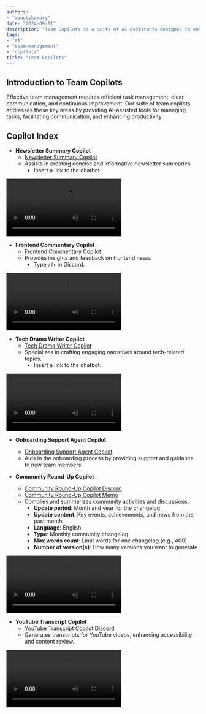 ```yaml
---
authors:
- "monotykamary"
date: "2024-09-11"
description: "Team Copilots is a suite of AI assistants designed to enhance team collaboration and productivity. These copilots, built using Dify and custom implementations, help teams manage tasks, facilitate communication, and improve overall efficiency. This approach represents a shift towards AI-assisted team management, enhancing team performance and project success rates."
tags:
- "ai"
- "team-management"
- "copilots"
title: "Team Copilots"
---
```


## Introduction to Team Copilots

Effective team management requires efficient task management, clear communication, and continuous improvement. Our suite of team copilots addresses these key areas by providing AI-assisted tools for managing tasks, facilitating communication, and enhancing productivity.

## Copilot Index

- **Newsletter Summary Copilot**
  - [Newsletter Summary Copilot](https://prompt.d.foundation/chat/8tzVYl7FKIPUBiLU)
  - Assists in creating concise and informative newsletter summaries.
    - Insert a link to the chatbot.

![Newsletter Summary Copilot](assets/newsletter-summary.mp4)

- **Frontend Commentary Copilot**
  - [Frontend Commentary Copilot](https://discord.com/invite/dwarvesv)
  - Provides insights and feedback on frontend news.
    - Type `/fr` in Discord.

![Frontend Commentary Copilot](assets/frontend-commentary.mp4)

- **Tech Drama Writer Copilot**
  - [Tech Drama Writer Copilot](https://prompt.d.foundation/chat/FYfSi5KZKtLeuslM)
  - Specializes in crafting engaging narratives around tech-related topics.
    - Insert a link to the chatbot.

![Tech Drama Writer Copilot](assets/tech-drama-writer.mp4)


- **Onboarding Support Agent Copilot**
  - [Onboarding Support Agent Copilot](https://prompt.d.foundation/chat/TViEjaA3piQL576V)
  - Aids in the onboarding process by providing support and guidance to new team members.

- **Community Round-Up Copilot**
  - [Community Round-Up Copilot Discord](https://prompt.d.foundation/completion/cskRmAz3ZPLIcbex)
  - [Community Round-Up Copilot Memo](https://prompt.d.foundation/completion/FpSyX3iocUVo2s1N)
  - Compiles and summarizes community activities and discussions.
    - **Update period**: Month and year for the changelog
    - **Update content**: Key events, achievements, and news from the past month
    - **Language**: English
    - **Type**: Monthly community changelog
    - **Max words count**: Limit words for one changelog (e.g., 400)
    - **Number of version(s)**: How many versions you want to generate

![Community Round-Up Copilot](assets/community-round-up-memo.mp4)

- **YouTube Transcript Copilot**
  - [YouTube Transcript Copilot Discord](https://prompt.d.foundation/chat/cZmU6hYmwWpk2AmW)
  - Generates transcripts for YouTube videos, enhancing accessibility and content review.

![YouTube Transcript Copilot](assets/youtube-transcriber.mp4)

